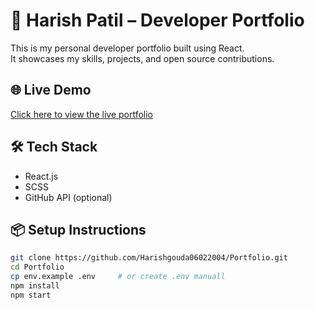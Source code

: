# 🚀 Harish Patil – Developer Portfolio

This is my personal developer portfolio built using React.  
It showcases my skills, projects, and open source contributions.

## 🌐 Live Demo

[Click here to view the live portfolio](https://your-portfolio-link.com) <!-- Replace with your deployed link -->

## 🛠️ Tech Stack

- React.js
- SCSS
- GitHub API (optional)

## 📦 Setup Instructions

```bash
git clone https://github.com/Harishgouda06022004/Portfolio.git
cd Portfolio
cp env.example .env     # or create .env manuall
npm install
npm start
